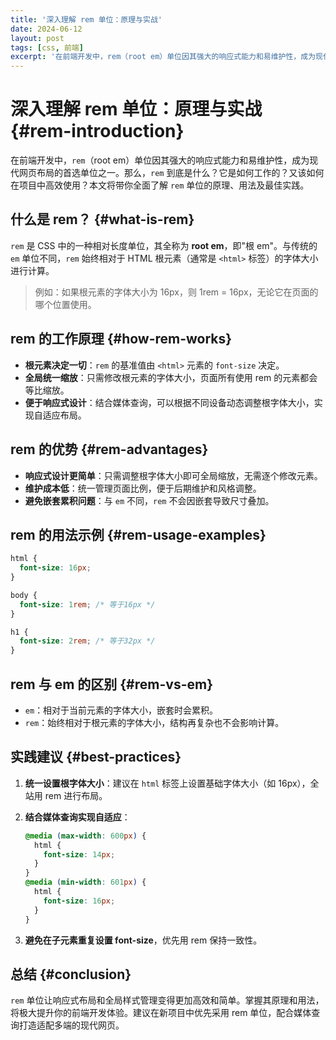 ```yaml
---
title: '深入理解 rem 单位：原理与实战'
date: 2024-06-12
layout: post
tags: [css, 前端]
excerpt: '在前端开发中，rem（root em）单位因其强大的响应式能力和易维护性，成为现代网页布局的首选单位之一。本文将带你全面了解 rem 单位的原理、用法及最佳实践，掌握响应式设计的核心技巧。'
---
```


# 深入理解 rem 单位：原理与实战 {#rem-introduction}

在前端开发中，`rem`（root em）单位因其强大的响应式能力和易维护性，成为现代网页布局的首选单位之一。那么，`rem` 到底是什么？它是如何工作的？又该如何在项目中高效使用？本文将带你全面了解 `rem` 单位的原理、用法及最佳实践。

## 什么是 rem？ {#what-is-rem}

`rem` 是 CSS 中的一种相对长度单位，其全称为 **root em**，即"根 em"。与传统的 `em` 单位不同，`rem` 始终相对于 HTML 根元素（通常是 `<html>` 标签）的字体大小进行计算。

> 例如：如果根元素的字体大小为 16px，则 1rem = 16px，无论它在页面的哪个位置使用。

## rem 的工作原理 {#how-rem-works}

- **根元素决定一切**：`rem` 的基准值由 `<html>` 元素的 `font-size` 决定。
- **全局统一缩放**：只需修改根元素的字体大小，页面所有使用 rem 的元素都会等比缩放。
- **便于响应式设计**：结合媒体查询，可以根据不同设备动态调整根字体大小，实现自适应布局。

## rem 的优势 {#rem-advantages}

- **响应式设计更简单**：只需调整根字体大小即可全局缩放，无需逐个修改元素。
- **维护成本低**：统一管理页面比例，便于后期维护和风格调整。
- **避免嵌套累积问题**：与 `em` 不同，`rem` 不会因嵌套导致尺寸叠加。

## rem 的用法示例 {#rem-usage-examples}

```css
html {
  font-size: 16px;
}

body {
  font-size: 1rem; /* 等于16px */
}

h1 {
  font-size: 2rem; /* 等于32px */
}
```

## rem 与 em 的区别 {#rem-vs-em}

- `em`：相对于当前元素的字体大小，嵌套时会累积。
- `rem`：始终相对于根元素的字体大小，结构再复杂也不会影响计算。

## 实践建议 {#best-practices}

1. **统一设置根字体大小**：建议在 `html` 标签上设置基础字体大小（如 16px），全站用 rem 进行布局。
2. **结合媒体查询实现自适应**：

   ```css
   @media (max-width: 600px) {
     html {
       font-size: 14px;
     }
   }
   @media (min-width: 601px) {
     html {
       font-size: 16px;
     }
   }
   ```

3. **避免在子元素重复设置 font-size**，优先用 rem 保持一致性。

## 总结 {#conclusion}

`rem` 单位让响应式布局和全局样式管理变得更加高效和简单。掌握其原理和用法，将极大提升你的前端开发体验。建议在新项目中优先采用 rem 单位，配合媒体查询打造适配多端的现代网页。 